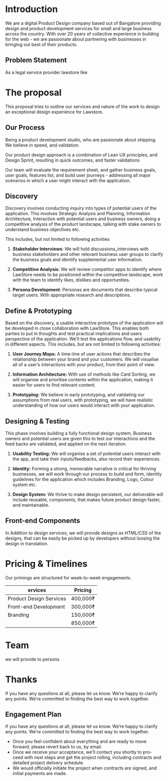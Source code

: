 # Introduction

We are a digital Product Design company based out of Bangalore providing design and product development services for small and large business across the country.  With over 20 years of collective experience in building for the web - we are passionate about partnering with businesses in bringing out best of their products.

## Problem Statement

As a legal service provider lawstore like

# The proposal

This proposal tries to outline our services and nature of the work to design an exceptional design  experience for Lawstore.



## Our Process

Being a product development studio, who are passionate about shipping. We believe in speed, and validation. 

Our product design approach is a combination of Lean UX principles, and Design Sprint, resulting in quick outcomes, and faster validations 

Our team will evaluate the requirement sheet, and gather business goals, user goals, features list, and build user journeys - addressing all major scenarios in which a user might interact with the application. 

## Discovery

Discovery involves conducting inquiry into types of potential users of the application. This involves Strategic Analysis and Planning, Information Architecture, Interaction with potential users and business owners, doing a competitive analysis of the product landscape, talking with stake owners to understand business objectives etc. 

This includes, but not limited to following activities 

1. **Stakeholder Interviews**:
   We will hold discussions_interviews with business stakeholders and other relevant business user groups to clarify the business goals and identify supplemental user information. 

2. **Competitive Analysis**:
   We will review competitor apps to identify where LawStore needs to be positioned within the competitive landscape, work with the team to identify likes, dislikes and opportunities.

3. **Persona Development**: Personas are documents that describe typical target users. With appropriate research and descriptions.

## Define & Prototyping

Based on the discovery, a usable interactive prototype of the application will be developed in close collaboration with LawStore. This enables both parties to put in thoughts and test practical implications and users perspective of the application. We’ll test the applications flow, and usability in different aspects. This includes, but are not limited to following activities: 

1. **User Journey Maps:**
   A time-line of user actions that describes the relationship between your brand and your customers. We will visualise all of a user’s interactions with your product, from their point of view. 

2. **Information Architecture:**
   With use of methods like Card Sorting, we will organise and prioritise contents within the application, making it easier for users to find relevant content. 

3. **Prototyping:** We believe in early prototyping, and validating our assumptions from real users, with prototyping, we will have realistic  understanding of how our users would interact with your application. 

## Designing & Testing

This phase involves building a fully functional design system, Business owners and potential users are given this to test our interactions and the feed backs are validated, and applied on the next iteration. 

1. **Usability Testing:**
   We will organise a set of potential users interact with the app, and take their inputs/feedbacks, also record their experiences. 

2. **Identity:**
   Forming a strong, memorable narrative is critical for thriving businesses, we will work through our process to build and form, identity guidelines for the application which includes Branding, Logo, Colour system etc.

3. **Design System:**
   We thrive to make design persistent, our deliverable will include reusable, components, that makes future product design faster, and maintainable. 

## Front-end Components

In Addition to design services, we will provide designs as HTML/CSS  of the designs, that can be easily be picked up by developers without loosing the design in translation.

# Pricing & Timelines

Our primings are structured for week-to-week engagements.



| ervices                 | Pricing  |
| ----------------------- | -------- |
| Product Design Services | 400,000₹ |
| Front-end Development   | 300,000₹ |
| Branding                | 150,000₹ |
|                         | 850,000₹ |

# Team

we will provide to persons

# Thanks

If you have any questions at all, please let us know. We’re happy to clarify any points. We’re committed to finding the best way to work together.

## Engagement Plan

If you have any questions at all, please let us know. We’re happy to clarify any points. We’re committed to finding the best way to work together. 

* Once you feel confident about everything and are ready to move forward, please revert back to us, by email. 
* Once we receive your acceptance, we’ll contact you shortly to pro- ceed with next steps and get the project rolling, including contracts and detailed project delivery schedule. 
* We would officially initiate the project when contracts are signed, and initial payments are made. 

